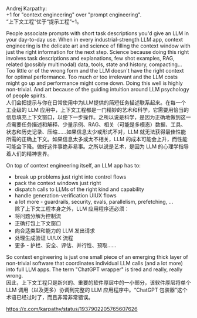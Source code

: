 
Andrej Karpathy:  
+1 for "context engineering" over "prompt engineering".  
“上下文工程”优于“提示工程”+1。  
  
People associate prompts with short task descriptions you'd give an LLM in your day-to-day use. When in every industrial-strength LLM app, context engineering is the delicate art and science of filling the context window with just the right information for the next step. Science because doing this right involves task descriptions and explanations, few shot examples, RAG, related (possibly multimodal) data, tools, state and history, compacting... Too little or of the wrong form and the LLM doesn't have the right context for optimal performance. Too much or too irrelevant and the LLM costs might go up and performance might come down. Doing this well is highly non-trivial. And art because of the guiding intuition around LLM psychology of people spirits.  
人们会把提示与你在日常使用中为LLM提供的简短任务描述联系起来。在每一个工业级的 LLM 应用中，上下文工程都是一门精妙的艺术和科学，它需要用恰当的信息填充上下文窗口，以便下一步操作。之所以说是科学，是因为正确地做到这一点需要任务描述和解释、少量示例、RAG、相关（可能是多模态）数据、工具、状态和历史记录、压缩……如果信息太少或形式不对，LLM 就无法获得最佳性能所需的正确上下文。如果信息太多或太不相关，LLM 的成本可能会上升，而性能可能会下降。做好这件事绝非易事。之所以说是艺术，是因为 LLM 的心理学指导着人们的精神世界。  
  
On top of context engineering itself, an LLM app has to:  
- break up problems just right into control flows  
- pack the context windows just right  
- dispatch calls to LLMs of the right kind and capability  
- handle generation-verification UIUX flows  
- a lot more - guardrails, security, evals, parallelism, prefetching, ...  
除了上下文工程本身之外，LLM 应用程序还必须：  
- 将问题分解为控制流  
- 正确打包上下文窗口  
- 向合适类型和能力的 LLM 发出请求  
- 处理生成验证 UI/UX 流程  
- 更多 - 护栏、安全、评估、并行性、预取......  
  
So context engineering is just one small piece of an emerging thick layer of non-trivial software that coordinates individual LLM calls (and a lot more) into full LLM apps. The term "ChatGPT wrapper" is tired and really, really wrong.  
因此，上下文工程只是新兴的、重要的软件厚层中的一小部分，该软件厚层将单个 LLM 调用（以及更多）协调到完整的 LLM 应用程序中。“ChatGPT 包装器”这个术语已经过时了，而且非常非常错误。

https://x.com/karpathy/status/1937902205765607626
